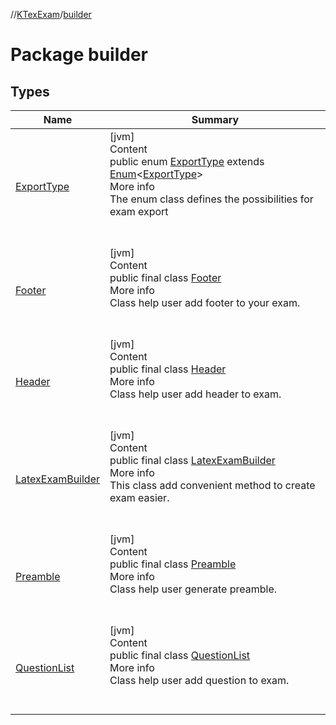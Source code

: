 //[KTexExam](../../index.md)/[builder](index.md)



# Package builder  


## Types  
  
|  Name |  Summary | 
|---|---|
| <a name="builder/ExportType///PointingToDeclaration/"></a>[ExportType](-export-type/index.md)| <a name="builder/ExportType///PointingToDeclaration/"></a>[jvm]  <br>Content  <br>public enum [ExportType](-export-type/index.md) extends [Enum](https://docs.oracle.com/javase/8/docs/api/java/lang/Enum.html)<[ExportType](-export-type/index.md)>  <br>More info  <br>The enum class defines the possibilities for exam export  <br><br><br>|
| <a name="builder/Footer///PointingToDeclaration/"></a>[Footer](-footer/index.md)| <a name="builder/Footer///PointingToDeclaration/"></a>[jvm]  <br>Content  <br>public final class [Footer](-footer/index.md)  <br>More info  <br>Class help user add footer to your exam.  <br><br><br>|
| <a name="builder/Header///PointingToDeclaration/"></a>[Header](-header/index.md)| <a name="builder/Header///PointingToDeclaration/"></a>[jvm]  <br>Content  <br>public final class [Header](-header/index.md)  <br>More info  <br>Class help user add header to exam.  <br><br><br>|
| <a name="builder/LatexExamBuilder///PointingToDeclaration/"></a>[LatexExamBuilder](-latex-exam-builder/index.md)| <a name="builder/LatexExamBuilder///PointingToDeclaration/"></a>[jvm]  <br>Content  <br>public final class [LatexExamBuilder](-latex-exam-builder/index.md)  <br>More info  <br>This class add convenient method to create exam easier.  <br><br><br>|
| <a name="builder/Preamble///PointingToDeclaration/"></a>[Preamble](-preamble/index.md)| <a name="builder/Preamble///PointingToDeclaration/"></a>[jvm]  <br>Content  <br>public final class [Preamble](-preamble/index.md)  <br>More info  <br>Class help user generate preamble.  <br><br><br>|
| <a name="builder/QuestionList///PointingToDeclaration/"></a>[QuestionList](-question-list/index.md)| <a name="builder/QuestionList///PointingToDeclaration/"></a>[jvm]  <br>Content  <br>public final class [QuestionList](-question-list/index.md)  <br>More info  <br>Class help user add question to exam.  <br><br><br>|

